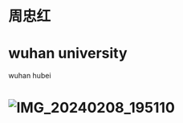 # 周忠红

# wuhan university

wuhan hubei

# ![IMG_20240208_195110](https://github.com/user-attachments/assets/14be21dd-b3e0-4acd-b052-c2fbda0ba99e)
